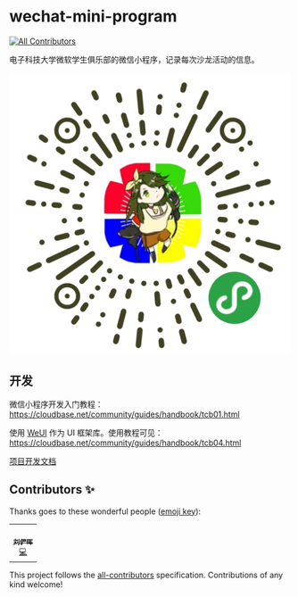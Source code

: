 # wechat-mini-program
<!-- ALL-CONTRIBUTORS-BADGE:START - Do not remove or modify this section -->
[![All Contributors](https://img.shields.io/badge/all_contributors-1-orange.svg?style=flat-square)](#contributors-)
<!-- ALL-CONTRIBUTORS-BADGE:END -->

电子科技大学微软学生俱乐部的微信小程序，记录每次沙龙活动的信息。

![小程序码](img/2D-code.jpg)

## 开发

微信小程序开发入门教程：https://cloudbase.net/community/guides/handbook/tcb01.html

使用 [WeUI](https://github.com/Tencent/weui-wxss) 作为 UI 框架库。使用教程可见：https://cloudbase.net/community/guides/handbook/tcb04.html

[项目开发文档](develop.md)

## Contributors ✨

Thanks goes to these wonderful people ([emoji key](https://allcontributors.org/docs/en/emoji-key)):

<!-- ALL-CONTRIBUTORS-LIST:START - Do not remove or modify this section -->
<!-- prettier-ignore-start -->
<!-- markdownlint-disable -->
<table>
  <tr>
    <td align="center"><a href="https://github.com/lyh543"><img src="https://avatars2.githubusercontent.com/u/15522311?v=4" width="100px;" alt=""/><br /><sub><b>刘俨晖</b></sub></a><br /><a href="https://github.com/uestc-msc/wechat-mini-program/commits?author=lyh543" title="Code">💻</a></td>
  </tr>
</table>

<!-- markdownlint-enable -->
<!-- prettier-ignore-end -->
<!-- ALL-CONTRIBUTORS-LIST:END -->

This project follows the [all-contributors](https://github.com/all-contributors/all-contributors) specification. Contributions of any kind welcome!